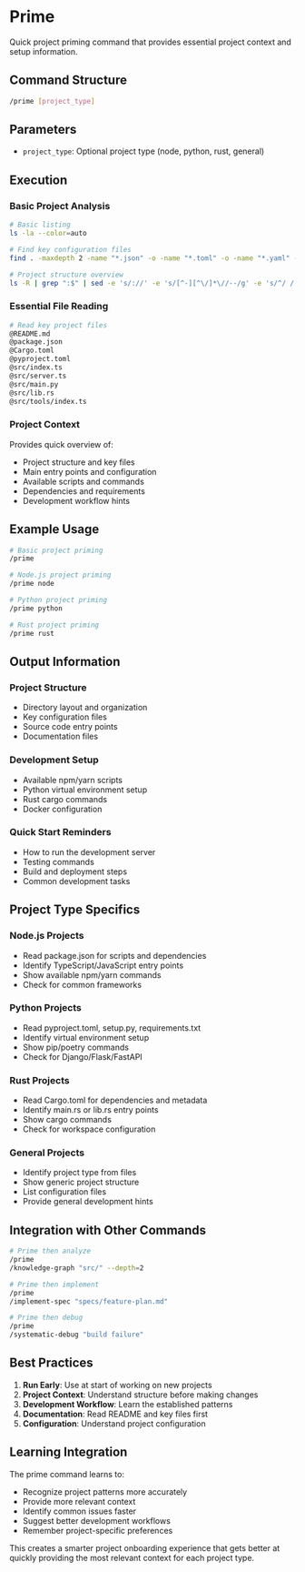 # Prime

Quick project priming command that provides essential project context and setup information.

## Command Structure

```bash
/prime [project_type]
```

## Parameters

- `project_type`: Optional project type (node, python, rust, general)

## Execution

### Basic Project Analysis

```bash
# Basic listing
ls -la --color=auto

# Find key configuration files
find . -maxdepth 2 -name "*.json" -o -name "*.toml" -o -name "*.yaml" -o -name "*.yml" | head -10

# Project structure overview
ls -R | grep ":$" | sed -e 's/://' -e 's/[^-][^\/]*\//--/g' -e 's/^/ /' -e 's/-/|/'
```

### Essential File Reading

```bash
# Read key project files
@README.md
@package.json
@Cargo.toml
@pyproject.toml
@src/index.ts
@src/server.ts
@src/main.py
@src/lib.rs
@src/tools/index.ts
```

### Project Context

Provides quick overview of:
- Project structure and key files
- Main entry points and configuration
- Available scripts and commands
- Dependencies and requirements
- Development workflow hints

## Example Usage

```bash
# Basic project priming
/prime

# Node.js project priming
/prime node

# Python project priming
/prime python

# Rust project priming
/prime rust
```

## Output Information

### Project Structure
- Directory layout and organization
- Key configuration files
- Source code entry points
- Documentation files

### Development Setup
- Available npm/yarn scripts
- Python virtual environment setup
- Rust cargo commands
- Docker configuration

### Quick Start Reminders
- How to run the development server
- Testing commands
- Build and deployment steps
- Common development tasks

## Project Type Specifics

### Node.js Projects
- Read package.json for scripts and dependencies
- Identify TypeScript/JavaScript entry points
- Show available npm/yarn commands
- Check for common frameworks

### Python Projects
- Read pyproject.toml, setup.py, requirements.txt
- Identify virtual environment setup
- Show pip/poetry commands
- Check for Django/Flask/FastAPI

### Rust Projects
- Read Cargo.toml for dependencies and metadata
- Identify main.rs or lib.rs entry points
- Show cargo commands
- Check for workspace configuration

### General Projects
- Identify project type from files
- Show generic project structure
- List configuration files
- Provide general development hints

## Integration with Other Commands

```bash
# Prime then analyze
/prime
/knowledge-graph "src/" --depth=2

# Prime then implement
/prime
/implement-spec "specs/feature-plan.md"

# Prime then debug
/prime
/systematic-debug "build failure"
```

## Best Practices

1. **Run Early**: Use at start of working on new projects
2. **Project Context**: Understand structure before making changes
3. **Development Workflow**: Learn the established patterns
4. **Documentation**: Read README and key files first
5. **Configuration**: Understand project configuration

## Learning Integration

The prime command learns to:
- Recognize project patterns more accurately
- Provide more relevant context
- Identify common issues faster
- Suggest better development workflows
- Remember project-specific preferences

This creates a smarter project onboarding experience that gets better at quickly providing the most relevant context for each project type.